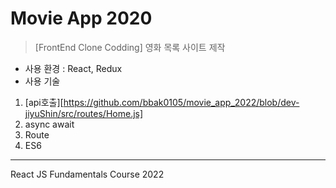 # Movie App 2020

>[FrontEnd Clone Codding] 영화 목록 사이트 제작

- 사용 환경 : React, Redux
- 사용 기술 
1. [api호출][https://github.com/bbak0105/movie_app_2022/blob/dev-jiyuShin/src/routes/Home.js]
2. async await
3. Route
4. ES6

---
React JS Fundamentals Course 2022

